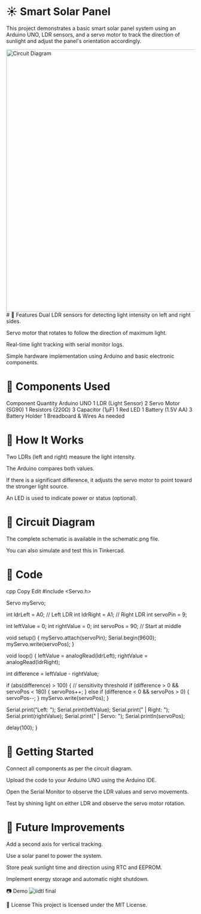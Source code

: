 # ☀️ Smart Solar Panel
This project demonstrates a basic smart solar panel system using an Arduino UNO, LDR sensors, and a servo motor to track the direction of sunlight and adjust the panel's orientation accordingly.

<img src="https://raw.githubusercontent.com/yourusername/smart-solar-panel/main/schematic.png" alt="Circuit Diagram" width="700">
# 📌 Features
Dual LDR sensors for detecting light intensity on left and right sides.

Servo motor that rotates to follow the direction of maximum light.

Real-time light tracking with serial monitor logs.

Simple hardware implementation using Arduino and basic electronic components.

# 🔧 Components Used
Component	Quantity
Arduino UNO	1
LDR (Light Sensor)	2
Servo Motor (SG90)	1
Resistors (220Ω)	3
Capacitor (1µF)	1
Red LED	1
Battery (1.5V AA)	3
Battery Holder	1
Breadboard & Wires	As needed

# 🧠 How It Works
Two LDRs (left and right) measure the light intensity.

The Arduino compares both values.

If there is a significant difference, it adjusts the servo motor to point toward the stronger light source.

An LED is used to indicate power or status (optional).

# 🧪 Circuit Diagram
The complete schematic is available in the schematic.png file.

You can also simulate and test this in Tinkercad.

# 🧾 Code
cpp
Copy
Edit
#include <Servo.h>

Servo myServo;

int ldrLeft = A0;   // Left LDR
int ldrRight = A1;  // Right LDR
int servoPin = 9;

int leftValue = 0;
int rightValue = 0;
int servoPos = 90;  // Start at middle

void setup() {
  myServo.attach(servoPin);
  Serial.begin(9600);
  myServo.write(servoPos);
}

void loop() {
  leftValue = analogRead(ldrLeft);
  rightValue = analogRead(ldrRight);

  int difference = leftValue - rightValue;

  if (abs(difference) > 100) { // sensitivity threshold
    if (difference > 0 && servoPos < 180) {
      servoPos++;
    } else if (difference < 0 && servoPos > 0) {
      servoPos--;
    }
    myServo.write(servoPos);
  }

  Serial.print("Left: ");
  Serial.print(leftValue);
  Serial.print(" | Right: ");
  Serial.print(rightValue);
  Serial.print(" | Servo: ");
  Serial.println(servoPos);

  delay(100);
}
# 🚀 Getting Started
Connect all components as per the circuit diagram.

Upload the code to your Arduino UNO using the Arduino IDE.

Open the Serial Monitor to observe the LDR values and servo movements.

Test by shining light on either LDR and observe the servo motor rotation.

# 📝 Future Improvements
Add a second axis for vertical tracking.

Use a solar panel to power the system.

Store peak sunlight time and direction using RTC and EEPROM.

Implement energy storage and automatic night shutdown.

📷 Demo
![iidtl final](https://github.com/user-attachments/assets/c684836d-c00c-48a8-8b88-aa59c9a6a004)

📄 License
This project is licensed under the MIT License.
